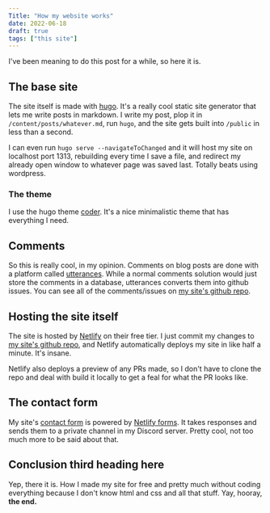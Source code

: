 ```yaml
---
Title: "How my website works"
date: 2022-06-18
draft: true
tags: ["this site"]
---
```


I've been meaning to do this post for a while, so here it is.

## The base site

The site itself is made with [hugo](https://gohugo.io). It's a really cool static site generator that lets me write posts in markdown. I write my post, plop it in `/content/posts/whatever.md`, run `hugo`, and the site gets built into `/public` in less than a second.

I can even run `hugo serve --navigateToChanged` and it will host my site on localhost port 1313, rebuilding every time I save a file, and redirect my already open window to whatever page was saved last. Totally beats using wordpress.

### The theme

I use the hugo theme [coder](https://github.com/luizdepra/hugo-coder/). It's a nice minimalistic theme that has everything I need.

## Comments

So this is really cool, in my opinion. Comments on blog posts are done with a platform called [utterances](https://utteranc.es). While a normal comments solution would just store the comments in a database, utterances converts them into github issues. You can see all of the comments/issues on [my site's github repo](https://github.com/mrhappyma/userexedotme/issues?q=label%3A%22on-site+comments%22+).

## Hosting the site itself

The site is hosted by [Netlify](netlify.com/) on their free tier.  I just commit my changes to [my site's github repo](https://github.com/mrhappyma/userexedotme), and Netlify automatically deploys my site in like half a minute. It's insane.

Netlify also deploys a preview of any PRs made, so I don't have to clone the repo and deal with build it locally to get a feal for what the PR looks like.

## The contact form

My site's [contact form](/contact) is powered by [Netlify forms](https://www.netlify.com/products/forms/). It takes responses and sends them to a private channel in my Discord server. Pretty cool, not too much more to be said about that.

## Conclusion third heading here

Yep, there it is. How I made my site for free and pretty much without coding everything because I don't know html and css and all that stuff. Yay, hooray, **the end.**